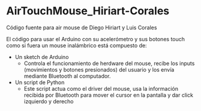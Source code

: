 # AirTouchMouse_Hiriart-Corales
Código fuente para air mouse de Diego Hiriart y Luis Corales

El código para usar el Arduino con su acelerómetro y sus botones touch como si fuera un mouse inalámbrico está compuesto de:
- Un sketch de Arduino
    - Controla el funcionamiento de herdware del mouse, recibe los inputs (movimientos y botones presionados) del usuario y los envía mediante Bluetooth al computador.
- Un script de Python
    - Este script actua como el driver del mouse, usa la información recibida por Bluetooth para mover el cursor en la pantalla y dar click izquierdo y derecho
